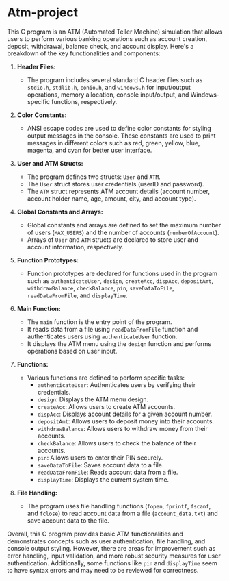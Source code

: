 # Atm-project
This C program is an ATM (Automated Teller Machine) simulation that allows users to perform various banking operations such as account creation, deposit, withdrawal, balance check, and account display. Here's a breakdown of the key functionalities and components:

1. **Header Files:**
   - The program includes several standard C header files such as `stdio.h`, `stdlib.h`, `conio.h`, and `windows.h` for input/output operations, memory allocation, console input/output, and Windows-specific functions, respectively.

2. **Color Constants:**
   - ANSI escape codes are used to define color constants for styling output messages in the console. These constants are used to print messages in different colors such as red, green, yellow, blue, magenta, and cyan for better user interface.

3. **User and ATM Structs:**
   - The program defines two structs: `User` and `ATM`.
   - The `User` struct stores user credentials (userID and password).
   - The `ATM` struct represents ATM account details (account number, account holder name, age, amount, city, and account type).

4. **Global Constants and Arrays:**
   - Global constants and arrays are defined to set the maximum number of users (`MAX_USERS`) and the number of accounts (`numberOfAccount`).
   - Arrays of `User` and `ATM` structs are declared to store user and account information, respectively.

5. **Function Prototypes:**
   - Function prototypes are declared for functions used in the program such as `authenticateUser`, `design`, `createAcc`, `dispAcc`, `depositAmt`, `withdrawBalance`, `checkBalance`, `pin`, `saveDataToFile`, `readDataFromFile`, and `displayTime`.

6. **Main Function:**
   - The `main` function is the entry point of the program.
   - It reads data from a file using `readDataFromFile` function and authenticates users using `authenticateUser` function.
   - It displays the ATM menu using the `design` function and performs operations based on user input.

7. **Functions:**
   - Various functions are defined to perform specific tasks:
     - `authenticateUser`: Authenticates users by verifying their credentials.
     - `design`: Displays the ATM menu design.
     - `createAcc`: Allows users to create ATM accounts.
     - `dispAcc`: Displays account details for a given account number.
     - `depositAmt`: Allows users to deposit money into their accounts.
     - `withdrawBalance`: Allows users to withdraw money from their accounts.
     - `checkBalance`: Allows users to check the balance of their accounts.
     - `pin`: Allows users to enter their PIN securely.
     - `saveDataToFile`: Saves account data to a file.
     - `readDataFromFile`: Reads account data from a file.
     - `displayTime`: Displays the current system time.

8. **File Handling:**
   - The program uses file handling functions (`fopen`, `fprintf`, `fscanf`, and `fclose`) to read account data from a file (`account_data.txt`) and save account data to the file.

Overall, this C program provides basic ATM functionalities and demonstrates concepts such as user authentication, file handling, and console output styling. However, there are areas for improvement such as error handling, input validation, and more robust security measures for user authentication. Additionally, some functions like `pin` and `displayTime` seem to have syntax errors and may need to be reviewed for correctness.

